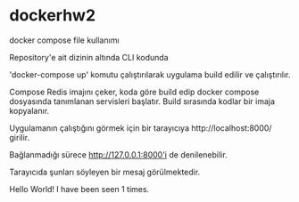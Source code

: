 # dockerhw2
docker compose file kullanımı

Repository'e ait dizinin altında CLI kodunda 


'docker-compose up' komutu çalıştırılarak uygulama build edilir ve çalıştırılır.

Compose Redis imajını çeker, koda göre build edip docker compose dosyasında tanımlanan servisleri başlatır. Build sırasında kodlar bir imaja kopyalanır.

Uygulamanın çalıştığını görmek için bir tarayıcıya http://localhost:8000/ girilir.

Bağlanmadığı sürece http://127.0.0.1:8000'i de denilenebilir.

Tarayıcıda şunları söyleyen bir mesaj görülmektedir.

Hello World! I have been seen 1 times.

